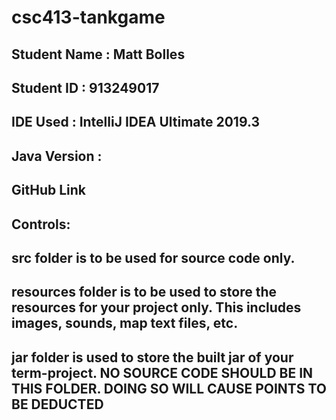 # csc413-tankgame

## Student Name  : Matt Bolles
## Student ID    : 913249017
## IDE Used      : IntelliJ IDEA Ultimate 2019.3
## Java Version  : 
## GitHub Link
## Controls:



## src folder is to be used for source code only.

## resources folder is to be used to store the resources for your project only. This includes images, sounds, map text files, etc.

## jar folder is used to store the built jar of your term-project. NO SOURCE CODE SHOULD BE IN THIS FOLDER. DOING SO WILL CAUSE POINTS TO BE DEDUCTED

